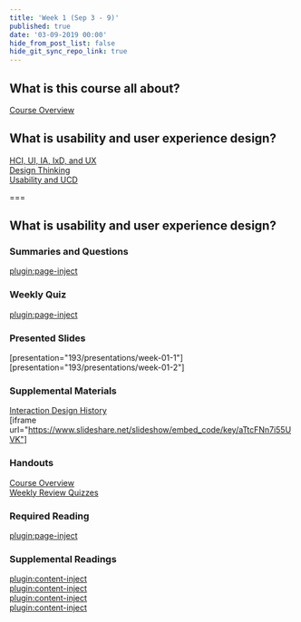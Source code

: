 ```yaml
---
title: 'Week 1 (Sep 3 - 9)'
published: true
date: '03-09-2019 00:00'
hide_from_post_list: false
hide_git_sync_repo_link: true
---
```


## What is this course all about?

[Course Overview](../../presentations/week-01-1?target=_blank#/placeholder-slides-0)

## What is usability and user experience design?
[HCI, UI, IA, IxD, and UX](../../presentations/week-01-2?target=_blank#/week-01-2-3)  
[Design Thinking](../../presentations/week-01-2?target=_blank#/week-01-2-36)  
[Usability and UCD](../../presentations/week-01-2?target=_blank#/week-01-2-54)  

===

## **What is usability and user experience design?**

### Summaries and Questions  
[plugin:page-inject](../../canvaslms-assignments/one-minute-summaries/week-01)

### Weekly Quiz
[plugin:page-inject](../../canvaslms-assignments/weekly-review-quizzes/week-01)

### Presented Slides  
[presentation="193/presentations/week-01-1"]  
[presentation="193/presentations/week-01-2"]

### Supplemental Materials  
[Interaction Design History](http://www.slideshare.net/mrettig/interaction-design-history)  
[iframe url="https://www.slideshare.net/slideshow/embed_code/key/aTtcFNn7i55UVK"]

### Handouts  
[Course Overview](https://canvas.sfu.ca/courses/47119/files/folder/Handouts/Course%20Overview)  
[Weekly Review Quizzes](https://canvas.sfu.ca/courses/47119/files/folder/Handouts/Weekly%20Review%20Quizzes)  

### Required Reading  
[plugin:page-inject](../../weekly-readings/week-01)

### Supplemental Readings  
[plugin:content-inject](../../ux-techniques-guide/what-is-usability-and-user-experience-design/usability)  
[plugin:content-inject](../../ux-techniques-guide/what-is-usability-and-user-experience-design/user-centered-design)  
[plugin:content-inject](../../ux-techniques-guide/what-is-usability-and-user-experience-design/social-design)  
[plugin:content-inject](../../ux-techniques-guide/what-is-usability-and-user-experience-design/user-experience-design)  
